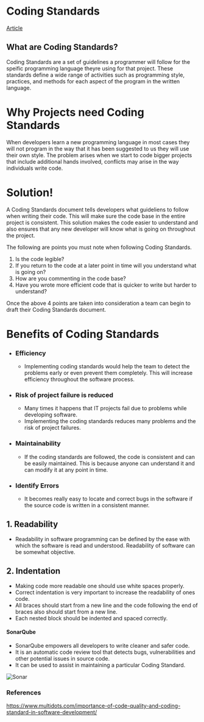 # Coding Standards
[Article](https://www.sitepoint.com/coding-standards/)
## What are Coding Standards?
Coding Standards are a set of guidelines a programmer will follow for the speific programming language theyre using for that project. These standards define a wide range of activities such as programming style, practices, and methods for each aspect of the program in the written language.

# Why Projects need Coding Standards
When developers learn a new programming language in most cases they will not program in the way that it has been suggested to us they will use their own style. The problem arises when we start to code bigger projects that include additional hands involved, conflicts may arise in the way individuals write code.

# Solution!
A Coding Standards document tells developers what guideliens to follow when writing their code. This will make sure the code base in the entire project is consistent. This solution makes the code easier to understand and also ensures that any new developer will know what is going on throughout the project.

The following are points you must note when following Coding Standards.
1. Is the code legible?
2. If you return to the code at a later point in time will you understand what is going on?
3. How are you commenting in the code base?
4. Have you wrote more efficient code that is quicker to write but harder to understand?

Once the above 4 points are taken into consideration a team can begin to draft their Coding Standards document.



# Benefits of Coding Standards

*  ### Efficiency 
     * Implementing coding standards would help the team to detect the problems early or even prevent them completely. This will increase efficiency throughout the software process.

*  ###  Risk of project failure is reduced
     * Many times it happens that IT projects fail due to problems while developing software.
     * Implementing the coding standards reduces many problems and the risk of project failures.
     
*  ### Maintainability
    * If the coding standards are followed, the code is consistent and can be easily
     maintained. This is because anyone can understand it and can modify it at any point in time.
*  ### Identify Errors
    * It becomes really easy to locate and correct bugs in the software if the source code is    written in a consistent manner. 
    





## 1. Readability
 * Readability in software programming can be defined by the ease with which the software is read and understood. Readability of software can be somewhat objective.
 

## 2. Indentation
* Making code more readable one should use white spaces properly. 
* Correct indentation is very important to increase the readability of ones code. 
* All braces should start from a new line and the code following the end of braces also should start from a new line.  
* Each nested block should be indented and spaced correctly.


#### SonarQube

* SonarQube empowers all developers to write cleaner and safer code.
* It is an automatic code review tool that detects bugs, vulnerabilities and other potential issues in source code.
* It can be used to assist in maintaining a particular Coding Standard.

![Sonar](https://dx.appirio.com/quality-sonarqube/granting-permissions/SonarQube-ProjectDashboard-1.png)

### References

<https://www.multidots.com/importance-of-code-quality-and-coding-standard-in-software-development/>

